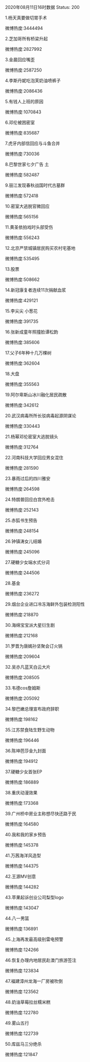 2020年08月11日16时数据
Status: 200

1.杨天真要做切胃手术

微博热度:3444494

2.芝加哥所有桥梁升起

微博热度:2827992

3.金晨回应嘴歪

微博热度:2587250

4.李斯丹妮吃泡芙奶油喷裤子

微博热度:2086436

5.有钱人上班的原因

微博热度:1070843

6.邓伦被困密室

微博热度:835687

7.虎牙内部信回应与斗鱼合并

微博热度:730036

8.巴黎世家七夕广告 土

微博热度:582487

9.丽江发现春秋战国时代古墓群

微博热度:572418

10.密室大逃脱官微回应

微博热度:565156

11.黄圣依拍戏时头部受伤

微博热度:556243

12.北京严禁城镇居民购买农村宅基地

微博热度:535495

13.股票

微博热度:508662

14.新冠康复者连续11次捐献血浆

微博热度:429121

15.李尖尖 小葱花

微博热度:391735

16.张新成童年照撞脸谭松韵

微博热度:385606

17.父子6年种十几万棵树

微博热度:362604

18.大盘

微博热度:355563

19.阿尔卑斯山冰川融化居民疏散

微博热度:342612

20.武汉病毒所所长驳病毒起源阴谋论

微博热度:330443

21.杨幂邓伦密室大逃脱镜头

微博热度:312764

22.河南科技大学回应男女混住

微博热度:281590

23.暴雨过后的四川雅安

微博热度:264598

24.特朗普回应白宫外枪击

微博热度:252143

25.赤狐书生预告

微博热度:248154

26.钟镇涛女儿结婚

微博热度:245096

27.硬糖少女端水式分词

微博热度:244506

28.基金

微博热度:236272

29.烟台企业进口冷冻海鲜外包装检测阳性

微博热度:218870

30.海绵宝宝派大星衍生剧

微博热度:212168

31.罗晋为唐嫣孙坚聚会订火锅

微博热度:209604

32.吴亦凡蓝天白云大片

微博热度:208505

33.韦德cos詹姆斯

微博热度:205092

34.黎巴嫩总理宣布政府辞职

微博热度:198162

35.江苏禁食陆生野生动物

微博热度:196446

36.陈坤芭莎金九封面

微博热度:194912

37.硬糖少女首张EP

微博热度:186889

38.重庆动漫效果

微博热度:173368

39.广州桥中房业主称想尽快还路于民

微博热度:164580

40.我和我的家乡预告

微博热度:145378

41.万茜海洋风造型

微博热度:144375

42.王源MV创意

微博热度:144282

43.苹果起诉创业公司梨型logo

微博热度:143047

44.八一男篮

微博热度:136891

45.上海再发最高级别雷电预警

微博热度:124266

46.恢复办理内地居民赴澳门旅游签注

微博热度:123834

47.福建漳州龙海一厂房被吹倒

微博热度:123562

48.奶油草莓拉丝糯米糕

微博热度:122780

49.雾山五行

微博热度:122739

50.库兹马三分绝杀

微博热度:121847

